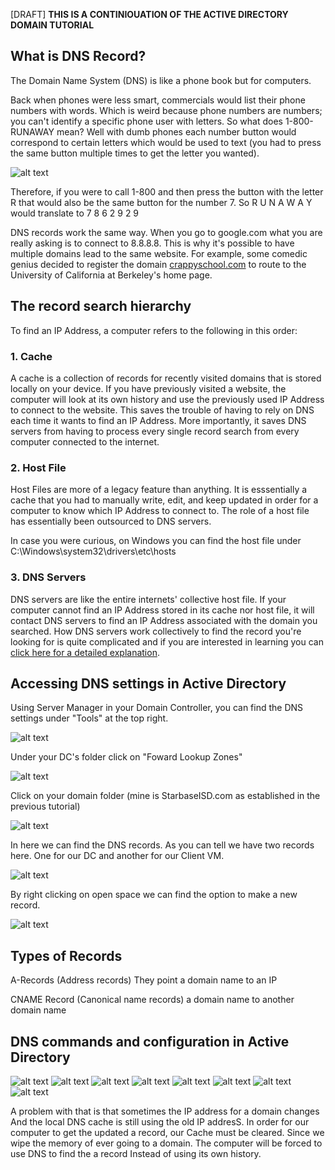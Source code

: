 [DRAFT]
**THIS IS A CONTINIOUATION OF THE ACTIVE DIRECTORY DOMAIN TUTORIAL**

## What is DNS Record?

The Domain Name System (DNS) is like a phone book but for computers.

Back when phones were less smart, commercials would list their phone numbers with words. Which is weird because phone numbers are numbers; you can't identify a specific phone user with letters. So what does 1-800-RUNAWAY mean? Well with dumb phones each number button would correspond to certain letters which would be used to text (you had to press the same button multiple times to get the letter you wanted).

![alt text](https://github.com/Cham0i/Understanding-DNS/blob/main/DNS_pics/flip.jpg)

Therefore, if you were to call 1-800 and then press the button with the letter R that would also be the same button for the number 7.
So R U N A W A Y would translate to
   7 8 6 2 9 2 9

DNS records work the same way. When you go to google.com what you are really asking is to connect to 8.8.8.8. This is why it's possible to have multiple domains lead to the same website. For example, some comedic genius decided to register the domain [crappyschool.com](crappyschool.com) to route to the University of California at Berkeley's home page. 

## The record search hierarchy

To find an IP Address, a computer refers to the following in this order:

### 1. Cache

A cache is a collection of records for recently visited domains that is stored locally on your device. If you have previously visited a website, the computer will look at its own history and use the previously used IP Address to connect to the website. This saves the trouble of having to rely on DNS each time it wants to find an IP Address. More importantly, it saves DNS servers from having to process every single record search from every computer connected to the internet.

### 2. Host File

Host Files are more of a legacy feature than anything. It is esssentially a cache that you had to manually write, edit, and keep updated in order for a computer to know which IP Address to connect to. The role of a host file has essentially been outsourced to DNS servers.

In case you were curious, on Windows you can find the host file under C:\Windows\system32\drivers\etc\hosts

### 3. DNS Servers

DNS servers are like the entire internets' collective host file. If your computer cannot find an IP Address stored in its cache nor host file, it will contact DNS servers to find an IP Address associated with the domain you searched. How DNS servers work collectively to find the record you're looking for is quite complicated and if you are interested in learning you can [click here for a detailed explanation](https://cloudinfrastructureservices.co.uk/what-is-dns-hierarchy/). 

## Accessing DNS settings in Active Directory

Using Server Manager in your Domain Controller, you can find the DNS settings under "Tools" at the top right.

![alt text](https://github.com/Cham0i/Understanding-DNS/blob/main/DNS_pics/1.png)

Under your DC's folder click on "Foward Lookup Zones"

![alt text](https://github.com/Cham0i/Understanding-DNS/blob/main/DNS_pics/2.png)

Click on your domain folder (mine is StarbaseISD.com as established in the previous tutorial)

![alt text](https://github.com/Cham0i/Understanding-DNS/blob/main/DNS_pics/3.png)

In here we can find the DNS records. As you can tell we have two records here. One for our DC and another for our Client VM.

![alt text](https://github.com/Cham0i/Understanding-DNS/blob/main/DNS_pics/4.png)

By right clicking on open space we can find the option to make a new record.

![alt text](https://github.com/Cham0i/Understanding-DNS/blob/main/DNS_pics/5.png)

## Types of Records

A-Records (Address records)
They point a domain name to an IP

CNAME Record (Canonical name records)
 a domain name to another domain name

## DNS commands and configuration in Active Directory

![alt text](https://github.com/Cham0i/Understanding-DNS/blob/main/DNS_pics/6.png)
![alt text](https://github.com/Cham0i/Understanding-DNS/blob/main/DNS_pics/7.png)
![alt text](https://github.com/Cham0i/Understanding-DNS/blob/main/DNS_pics/8.png)
![alt text](https://github.com/Cham0i/Understanding-DNS/blob/main/DNS_pics/9.png)
![alt text](https://github.com/Cham0i/Understanding-DNS/blob/main/DNS_pics/10.png)
![alt text](https://github.com/Cham0i/Understanding-DNS/blob/main/DNS_pics/11.png)
![alt text](https://github.com/Cham0i/Understanding-DNS/blob/main/DNS_pics/12.png)
![alt text](https://github.com/Cham0i/Understanding-DNS/blob/main/DNS_pics/13.png)

A problem with that is that sometimes the IP address for a domain changes
And the local DNS cache is still using the old IP addresS.
In order for our computer to get the updated a record, our 
Cache must be cleared. Since we wipe the memory of ever going to a domain.
The computer will be forced to use DNS to find the a record
Instead of using its own history.
